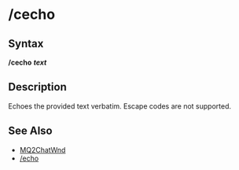 # /cecho

## Syntax

**/cecho** _**text**_

## Description

Echoes the provided text verbatim. Escape codes are not supported.

## See Also

* [MQ2ChatWnd](/docs/plugins/core-plugins/mq2chatwnd/)
* [/echo](echo.md)



